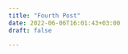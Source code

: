 ```yaml
---
title: "Fourth Post"
date: 2022-06-06T16:01:43+03:00
draft: false

---
```

<title>{{ .Params.title }} | {{ .Site.title }}</title>